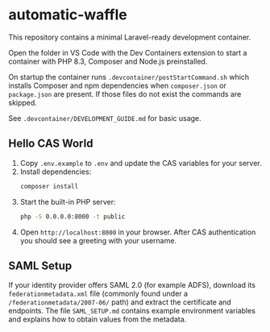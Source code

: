 # automatic-waffle

This repository contains a minimal Laravel-ready development container.

Open the folder in VS Code with the Dev Containers extension to start
a container with PHP 8.3, Composer and Node.js preinstalled.

On startup the container runs `.devcontainer/postStartCommand.sh` which installs
Composer and npm dependencies when `composer.json` or `package.json` are
present. If those files do not exist the commands are skipped.

See `.devcontainer/DEVELOPMENT_GUIDE.md` for basic usage.

## Hello CAS World

1. Copy `.env.example` to `.env` and update the CAS variables for your server.
2. Install dependencies:
   ```bash
   composer install
   ```
3. Start the built-in PHP server:
   ```bash
   php -S 0.0.0.0:8000 -t public
   ```
4. Open `http://localhost:8000` in your browser. After CAS authentication you
   should see a greeting with your username.

## SAML Setup

If your identity provider offers SAML 2.0 (for example ADFS), download its
`federationmetadata.xml` file (commonly found under a
`/federationmetadata/2007-06/` path) and extract the certificate and
endpoints. The file `SAML_SETUP.md` contains example environment variables and
explains how to obtain values from the metadata.
